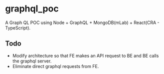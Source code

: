 # graphql_poc

A Graph QL POC using Node + GraphQL + MongoDB(mLab) + React(CRA - TypeScript).

## Todo
- Modify architecture so that FE makes an API request to BE and BE calls the graphql server.
- Eliminate direct graphql requests from FE.
